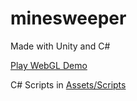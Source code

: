 # minesweeper 

Made with Unity and C#

[Play WebGL Demo](https://play.unity.com/mg/other/webgl-builds-51763)

C# Scripts in [Assets/Scripts](https://github.com/raulet-dev/rauru-strike/tree/main/Assets/Scripts)
